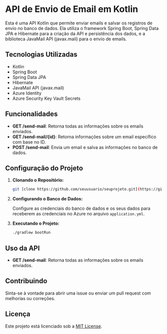# API de Envio de Email em Kotlin

Esta é uma API Kotlin que permite enviar emails e salvar os registros de envio no banco de dados. Ela utiliza o framework Spring Boot, Spring Data JPA e Hibernate para a criação da API e persistência dos dados, e a biblioteca JavaMail API (javax.mail) para o envio de emails.

## Tecnologias Utilizadas

- Kotlin
- Spring Boot
- Spring Data JPA
- Hibernate
- JavaMail API (javax.mail)
- Azure Identity
- Azure Security Key Vault Secrets

## Funcionalidades

- **GET /send-mail**: Retorna todas as informações sobre os emails enviados.
- **GET /send-mail/{id}**: Retorna informações sobre um email específico com base no ID.
- **POST /send-mail**: Envia um email e salva as informações no banco de dados.

## Configuração do Projeto

1. **Clonando o Repositório:**

   ```bash
   git [clone https://github.com/seuusuario/seuprojeto.git](https://github.com/Nicholas-Cardoso/EmailSenderService.git)
   ```

2. **Configurando o Banco de Dados:**

   Configure as credenciais do banco de dados e os seus dados para receberem as credenciais no Azure no arquivo `application.yml`.

3. **Executando o Projeto:**

   ```bash
   ./gradlew bootRun
   ```

## Uso da API

- **GET /send-mail**: Retorna todas as informações sobre os emails enviados.

## Contribuindo

Sinta-se à vontade para abrir uma issue ou enviar um pull request com melhorias ou correções.

## Licença

Este projeto está licenciado sob a [MIT License](https://opensource.org/licenses/MIT).
